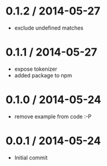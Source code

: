 
0.1.2 / 2014-05-27 
==================

 * exclude undefined matches

0.1.1 / 2014-05-27 
==================

 * expose tokenizer
 * added package to npm

0.1.0 / 2014-05-24 
==================

 * remove example from code :-P

0.0.1 / 2014-05-24 
==================

 * Initial commit
